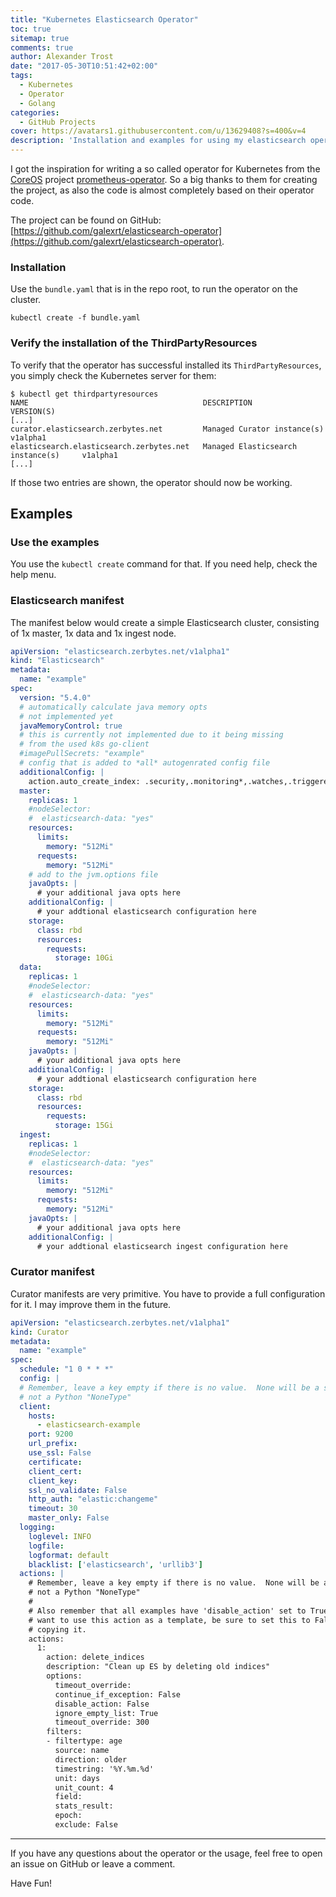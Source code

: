 ```yaml
---
title: "Kubernetes Elasticsearch Operator"
toc: true
sitemap: true
comments: true
author: Alexander Trost
date: "2017-05-30T10:51:42+02:00"
tags:
  - Kubernetes
  - Operator
  - Golang
categories:
  - GitHub Projects
cover: https://avatars1.githubusercontent.com/u/13629408?s=400&v=4
description: 'Installation and examples for using my elasticsearch operator (GitHub galexrt/elasticsearch-operator).'
---
```


I got the inspiration for writing a so called operator for Kubernetes from the [CoreOS](https://coreos.com/) project [prometheus-operator](https://github.com/coreos/prometheus-operator).
So a big thanks to them for creating the project, as also the code is almost completely based on their operator code.

The project can be found on GitHub: [https://github.com/galexrt/elasticsearch-operator](https://github.com/galexrt/elasticsearch-operator).

### Installation

Use the `bundle.yaml` that is in the repo root, to run the operator on the cluster.

```console
kubectl create -f bundle.yaml
```

### Verify the installation of the ThirdPartyResources

To verify that the operator has successful installed its `ThirdPartyResources`, you simply check the Kubernetes server for them:

```console
$ kubectl get thirdpartyresources
NAME                                       DESCRIPTION                           VERSION(S)
[...]
curator.elasticsearch.zerbytes.net         Managed Curator instance(s)           v1alpha1
elasticsearch.elasticsearch.zerbytes.net   Managed Elasticsearch instance(s)     v1alpha1
[...]
```

If those two entries are shown, the operator should now be working.

## Examples

### Use the examples

You use the `kubectl create` command for that. If you need help, check the help menu.

### Elasticsearch manifest

The manifest below would create a simple Elasticsearch cluster, consisting of 1x master, 1x data and 1x ingest node.

```yaml
apiVersion: "elasticsearch.zerbytes.net/v1alpha1"
kind: "Elasticsearch"
metadata:
  name: "example"
spec:
  version: "5.4.0"
  # automatically calculate java memory opts
  # not implemented yet
  javaMemoryControl: true
  # this is currently not implemented due to it being missing
  # from the used k8s go-client
  #imagePullSecrets: "example"
  # config that is added to *all* autogenrated config file
  additionalConfig: |
    action.auto_create_index: .security,.monitoring*,.watches,.triggered_watches,.watcher-history*,filebeat-*,metricbeat-*,packetbeat-*,winlogbeat-*,heartbeat-*
  master:
    replicas: 1
    #nodeSelector:
    #  elasticsearch-data: "yes"
    resources:
      limits:
        memory: "512Mi"
      requests:
        memory: "512Mi"
    # add to the jvm.options file
    javaOpts: |
      # your additional java opts here
    additionalConfig: |
      # your addtional elasticsearch configuration here
    storage:
      class: rbd
      resources:
        requests:
          storage: 10Gi
  data:
    replicas: 1
    #nodeSelector:
    #  elasticsearch-data: "yes"
    resources:
      limits:
        memory: "512Mi"
      requests:
        memory: "512Mi"
    javaOpts: |
      # your additional java opts here
    additionalConfig: |
      # your addtional elasticsearch configuration here
    storage:
      class: rbd
      resources:
        requests:
          storage: 15Gi
  ingest:
    replicas: 1
    #nodeSelector:
    #  elasticsearch-data: "yes"
    resources:
      limits:
        memory: "512Mi"
      requests:
        memory: "512Mi"
    javaOpts: |
      # your additional java opts here
    additionalConfig: |
      # your addtional elasticsearch ingest configuration here
```

### Curator manifest

Curator manifests are very primitive. You have to provide a full configuration for it.
I may improve them in the future.

```yaml
apiVersion: "elasticsearch.zerbytes.net/v1alpha1"
kind: Curator
metadata:
  name: "example"
spec:
  schedule: "1 0 * * *"
  config: |
  # Remember, leave a key empty if there is no value.  None will be a string,
  # not a Python "NoneType"
  client:
    hosts:
      - elasticsearch-example
    port: 9200
    url_prefix:
    use_ssl: False
    certificate:
    client_cert:
    client_key:
    ssl_no_validate: False
    http_auth: "elastic:changeme"
    timeout: 30
    master_only: False
  logging:
    loglevel: INFO
    logfile:
    logformat: default
    blacklist: ['elasticsearch', 'urllib3']
  actions: |
    # Remember, leave a key empty if there is no value.  None will be a string,
    # not a Python "NoneType"
    #
    # Also remember that all examples have 'disable_action' set to True.  If you
    # want to use this action as a template, be sure to set this to False after
    # copying it.
    actions:
      1:
        action: delete_indices
        description: "Clean up ES by deleting old indices"
        options:
          timeout_override:
          continue_if_exception: False
          disable_action: False
          ignore_empty_list: True
          timeout_override: 300
        filters:
        - filtertype: age
          source: name
          direction: older
          timestring: '%Y.%m.%d'
          unit: days
          unit_count: 4
          field:
          stats_result:
          epoch:
          exclude: False
```

***

If you have any questions about the operator or the usage, feel free to open an issue on GitHub or leave a comment.

Have Fun!
